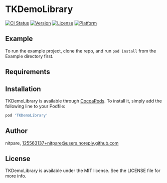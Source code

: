 # TKDemoLibrary

[![CI Status](https://img.shields.io/travis/nitpare/TKDemoLibrary.svg?style=flat)](https://travis-ci.org/nitpare/TKDemoLibrary)
[![Version](https://img.shields.io/cocoapods/v/TKDemoLibrary.svg?style=flat)](https://cocoapods.org/pods/TKDemoLibrary)
[![License](https://img.shields.io/cocoapods/l/TKDemoLibrary.svg?style=flat)](https://cocoapods.org/pods/TKDemoLibrary)
[![Platform](https://img.shields.io/cocoapods/p/TKDemoLibrary.svg?style=flat)](https://cocoapods.org/pods/TKDemoLibrary)

## Example

To run the example project, clone the repo, and run `pod install` from the Example directory first.

## Requirements

## Installation

TKDemoLibrary is available through [CocoaPods](https://cocoapods.org). To install
it, simply add the following line to your Podfile:

```ruby
pod 'TKDemoLibrary'
```

## Author

nitpare, 125563137+nitpare@users.noreply.github.com

## License

TKDemoLibrary is available under the MIT license. See the LICENSE file for more info.
